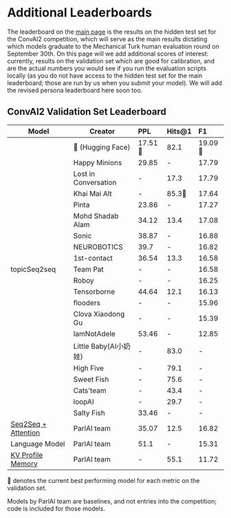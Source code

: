 
# Additional Leaderboards

The leaderboard on the [main page](https://github.com/DeepPavlov/convai/blob/master/README.md) is the results on the hidden test set for the ConvAI2 competition, which will serve as the main results dictating which models graduate to the Mechanical Turk human evaluation round on September 30th.
On this page will we add additional scores of interest: currently, results on the validation set which are good for calibration, and are the actual numbers you would see if you run the evaluation scripts locally (as you do not have access to the hidden test set for the main leaderboard; those are run by us when you submit your model).
We will add the revised persona leaderboard here soon too.

## ConvAI2 Validation Set Leaderboard


| Model                | Creator  | PPL           | Hits@1  |   F1   |
| -------------        | ---      | :------------- | :-----  |  :----- |
|                      |&#x1F917; (Hugging Face) | 17.51&#x1F34E;   | 82.1   | 19.09&#x1F34E; |
|                     | Happy Minions    |  29.85  | -      | 17.79 |
|                     | Lost in Conversation| -  	 | 17.3      | 17.79 |
|                     | Khai Mai Alt     | -       | 85.3&#x1F34E;| 17.64 |
|                     | Pinta            | 23.86   | -      | 17.27	|
|                     | Mohd Shadab Alam | 34.12   | 13.4   | 17.08 |
|                     | Sonic            | 38.87	 |-       | 16.88	| 
|                     | NEUROBOTICS      | 39.7	   |-       | 16.82	| 
|                     | 1st-contact      | 36.54   | 13.3   | 16.58 |
| topicSeq2seq        | Team Pat         | -       | -      | 16.58 |
|                     | Roboy            | -       | -      | 16.25 |
|                     | Tensorborne      | 44.64   |  12.1  | 16.13 |
|                     | flooders         | -     	 |-       | 15.96	|
|                     | Clova Xiaodong Gu| -       | -      | 15.39 |
|                     | IamNotAdele      | 53.46   | -      | 12.85 |
|                     | Little Baby(AI小奶娃)| -    | 83.0   | -     |
|                     | High Five        | -       | 79.1   | -     |
|                     | Sweet Fish       | -       | 75.6   | -     |
|                     | Cats'team        | -       | 43.4   | -     |
|                     | loopAI           | -       |  29.7  |  -    |
|                     | Salty Fish       | 33.46   | -      | -     |
|  [Seq2Seq + Attention](https://github.com/facebookresearch/ParlAI/tree/master/projects/convai2/baselines/seq2seq)  | ParlAI team          | 35.07        | 12.5       | 16.82 |
|  Language Model       | ParlAI team          | 51.1       | -       |  15.31|
|  [KV Profile Memory](https://github.com/facebookresearch/ParlAI/tree/master/projects/convai2/baselines/kvmemnn)    | ParlAI team          | -             | 55.1  |  11.72 |

&#x1F34E; denotes the current best performing model for each metric on the validation set.

Models by ParlAI team are baselines, and not entries into the competition; code is included for those models.
